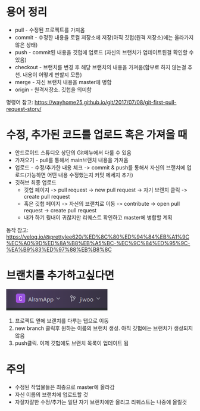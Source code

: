 # 용어 정리
* pull - 수정된 프로젝트를 가져옴
* commit - 수정한 내용을 로컬 저장소에 저장(아직 깃헙(원격 저장소)에는 올라가지 않은 상태)
* push - commit된 내용을 깃헙에 업로드 (자신의 브랜치가 업데이트된걸 확인할 수 있음)
* checkout - 브랜치를 변경 후 해당 브랜치의 내용을 가져옴(함부로 하지 않는걸 추천. 내용이 어떻게 변할지 모름)
* merge - 자신 브랜치 내용을 master에 병합
* origin - 원격저장소. 깃헙을 의미함


명령어 참고: https://wayhome25.github.io/git/2017/07/08/git-first-pull-request-story/

# 수정, 추가된 코드를 업로드 혹은 가져올 때
* 안드로이드 스튜디오 상단의 Git메뉴에서 다룰 수 있음
* 가져오기 - pull를 통해서 main브랜치 내용을 가져옴
* 업로드 - 수정/추가한 내용 체크 -> commit & push를 통해서 자신의 브랜치에 업로드(가능하면 어떤 내용 수정했는지 커밋 메세지 추가)
* 깃허브 최종 업로드
    * 깃헙 페이지 -> pull request -> new pull request -> 자기 브랜치 클릭 -> create pull request
    * 혹은 깃헙 페이지 -> 자신의 브랜치로 이동 -> contribute -> open pull request -> create pull request
    * 내가 하기 줮내이 귀찮지만 리퀘스트 확인하고 master에 병합할 계획 

동작 참고: https://velog.io/@prettylee620/%ED%8C%80%ED%94%84%EB%A1%9C%EC%A0%9D%ED%8A%B8%EB%A5%BC-%EC%9C%84%ED%95%9C-%EA%B9%83%ED%97%88%EB%B8%8C

# 브랜치를 추가하고싶다면 
![img.png](img.png)
1. 프로젝트 옆에 브랜치를 다루는 탭으로 이동
2. new branch 클릭후 원하는 이름의 브랜치 생성. 아직 깃헙에는 브랜치가 생성되지않음
3. push클릭. 이제 깃헙에도 브랜치 목록이 업데이트 됨

# 주의
* 수정된 작업물들은 최종으로 master에 올라감
* 자신 이름의 브랜치에 업로드할 것
* 자잘자잘한 수정/추가는 일단 자기 브랜치에만 올리고 리퀘스트는 나중에 올릴것




